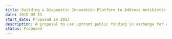 ```yaml
---
title: Building a Diagnostic Innovation Platform to Address Antibiotic Resistance (Dx Platform)
date: 2018-03-13
start_date: Proposed in 2013
description: A proposal to use upfront public funding in exchange for an end-product diagnostic test for antibiotic resistance priced close to marginal cost
status: Proposed
---
```

